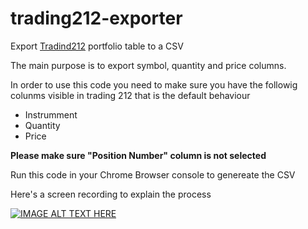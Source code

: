 # trading212-exporter

Export [Tradind212](https://live.trading212.com) portfolio table to a CSV

The main purpose is to export symbol, quantity and price columns.

In order to use this code you need to make sure you have the followig colunms visible in trading 212 that is the default behaviour

  - Instrumment
  - Quantity
  - Price

**Please make sure "Position Number" column is not selected**

Run this code in your Chrome Browser console to genereate the CSV


Here's a screen recording to explain the process

[![IMAGE ALT TEXT HERE](http://img.youtube.com/vi/j9LETgbpKo0/0.jpg)](http://www.youtube.com/watch?v=j9LETgbpKo0)
